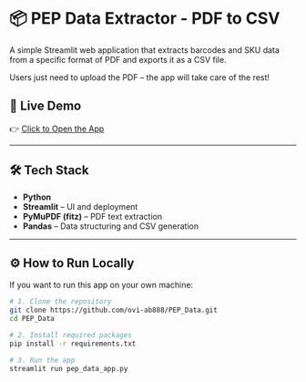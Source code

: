# 📦 PEP Data Extractor - PDF to CSV

A simple Streamlit web application that extracts barcodes and SKU data from a specific format of PDF and exports it as a CSV file.

Users just need to upload the PDF – the app will take care of the rest!

## 🚀 Live Demo

👉 [Click to Open the App](https://pepdata-pfnuzfqrxh3sy2pudagphq.streamlit.app/)

---

## 🛠️ Tech Stack

- **Python**
- **Streamlit** – UI and deployment
- **PyMuPDF (fitz)** – PDF text extraction
- **Pandas** – Data structuring and CSV generation

---

## ⚙️ How to Run Locally

If you want to run this app on your own machine:

```bash
# 1. Clone the repository
git clone https://github.com/ovi-ab888/PEP_Data.git
cd PEP_Data

# 2. Install required packages
pip install -r requirements.txt

# 3. Run the app
streamlit run pep_data_app.py
